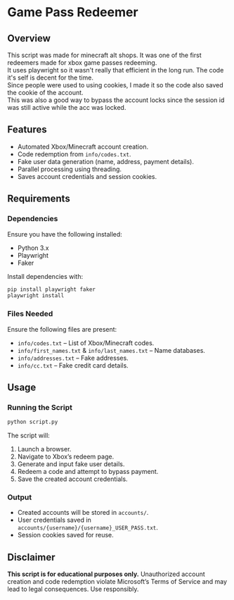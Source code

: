 # Game Pass Redeemer  

## Overview
This script was made for minecraft alt shops. It was one of the first redeemers made for xbox game passes redeeming.  
It uses playwright so it wasn't really that efficient in the long run. The code it's self is decent for the time.  
Since people were used to using cookies, I made it so the code also saved the cookie of the account.  
This was also a good way to bypass the account locks since the session id was still active while the acc was locked.

## Features
- Automated Xbox/Minecraft account creation.
- Code redemption from `info/codes.txt`.
- Fake user data generation (name, address, payment details).
- Parallel processing using threading.
- Saves account credentials and session cookies.

## Requirements
### Dependencies
Ensure you have the following installed:
- Python 3.x
- Playwright
- Faker

Install dependencies with:
```bash
pip install playwright faker
playwright install
```

### Files Needed
Ensure the following files are present:
- `info/codes.txt` – List of Xbox/Minecraft codes.
- `info/first_names.txt` & `info/last_names.txt` – Name databases.
- `info/addresses.txt` – Fake addresses.
- `info/cc.txt` – Fake credit card details.

## Usage
### Running the Script
```bash
python script.py
```
The script will:
1. Launch a browser.
2. Navigate to Xbox’s redeem page.
3. Generate and input fake user details.
4. Redeem a code and attempt to bypass payment.
5. Save the created account credentials.

### Output
- Created accounts will be stored in `accounts/`.
- User credentials saved in `accounts/{username}/{username}_USER_PASS.txt`.
- Session cookies saved for reuse.

## Disclaimer
**This script is for educational purposes only.** Unauthorized account creation and code redemption violate Microsoft’s Terms of Service and may lead to legal consequences. Use responsibly.

